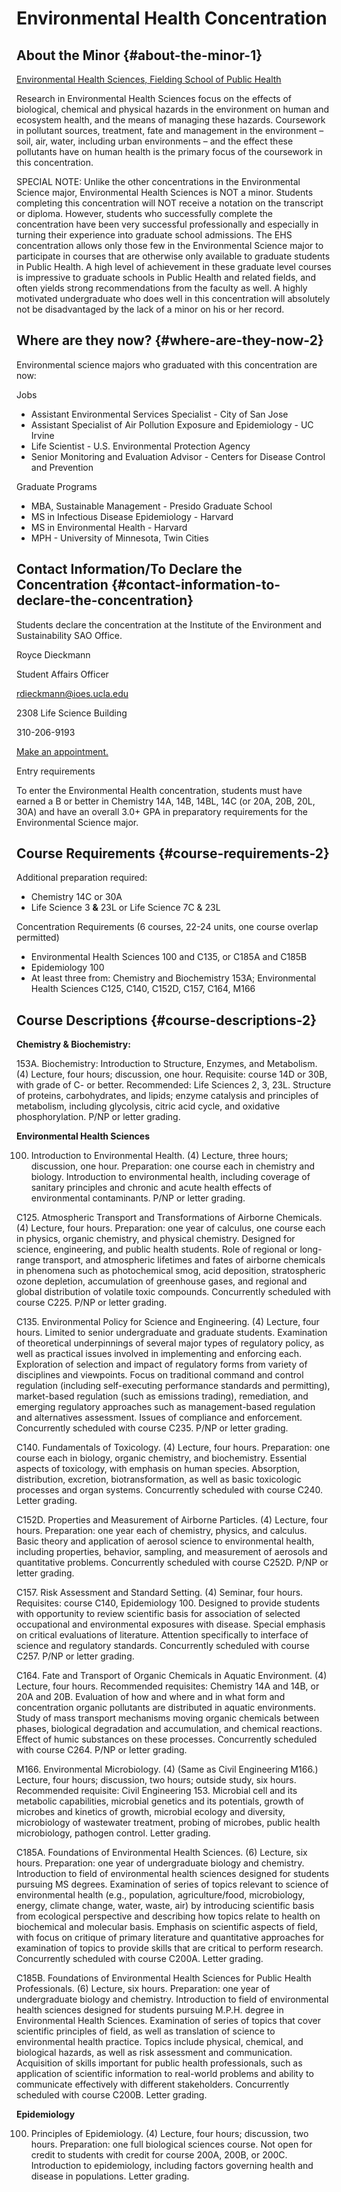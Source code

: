 # Environmental Health Concentration

## About the Minor {#about-the-minor-1}

[Environmental Health Sciences, Fielding School of Public Health](https://ehs.ph.ucla.edu/pages/)

Research in Environmental Health Sciences focus on the effects of biological, chemical and physical hazards in the environment on human and ecosystem health, and the means of managing these hazards. Coursework in pollutant sources, treatment, fate and management in the environment – soil, air, water, including urban environments – and the effect these pollutants have on human health is the primary focus of the coursework in this concentration.

SPECIAL NOTE: Unlike the other concentrations in the Environmental Science major, Environmental Health Sciences is NOT a minor. Students completing this concentration will NOT receive a notation on the transcript or diploma. However, students who successfully complete the concentration have been very successful professionally and especially in turning their experience into graduate school admissions. The EHS concentration allows only those few in the Environmental Science major to participate in courses that are otherwise only available to graduate students in Public Health. A high level of achievement in these graduate level courses is impressive to graduate schools in Public Health and related fields, and often yields strong recommendations from the faculty as well. A highly motivated undergraduate who does well in this concentration will absolutely not be disadvantaged by the lack of a minor on his or her record.

## Where are they now? {#where-are-they-now-2}

Environmental science majors who graduated with this concentration are now:

Jobs

* Assistant Environmental Services Specialist - City of San Jose
* Assistant Specialist of Air Pollution Exposure and Epidemiology - UC Irvine
* Life Scientist - U.S. Environmental Protection Agency
* Senior Monitoring and Evaluation Advisor - Centers for Disease Control and Prevention

Graduate Programs

* MBA, Sustainable Management - Presido Graduate School
* MS in Infectious Disease Epidemiology - Harvard
* MS in Environmental Health - Harvard
* MPH - University of Minnesota, Twin Cities

## Contact Information/To Declare the Concentration {#contact-information-to-declare-the-concentration}

Students declare the concentration at the Institute of the Environment and Sustainability SAO Office.

Royce Dieckmann

Student Affairs Officer

rdieckmann@ioes.ucla.edu

2308 Life Science Building

310-206-9193

[Make an appointment.](https://calendly.com/rdieckmann/30min/)

Entry requirements

To enter the Environmental Health concentration, students must have earned a B or better in Chemistry 14A, 14B, 14BL, 14C \(or 20A, 20B, 20L, 30A\) and have an overall 3.0+ GPA in preparatory requirements for the Environmental Science major.

## Course Requirements {#course-requirements-2}

Additional preparation required:

* Chemistry 14C or 30A
* Life Science 3 **&** 23L or Life Science 7C & 23L

Concentration Requirements \(6 courses, 22-24 units, one course overlap permitted\)

* Environmental Health Sciences 100 and C135, or C185A and C185B
* Epidemiology 100
* At least three from: Chemistry and Biochemistry 153A; Environmental Health Sciences C125, C140, C152D, C157, C164, M166

## Course Descriptions {#course-descriptions-2}

**Chemistry & Biochemistry:**

153A. Biochemistry: Introduction to Structure, Enzymes, and Metabolism. \(4\) Lecture, four hours; discussion, one hour. Requisite: course 14D or 30B, with grade of C- or better. Recommended: Life Sciences 2, 3, 23L. Structure of proteins, carbohydrates, and lipids; enzyme catalysis and principles of metabolism, including glycolysis, citric acid cycle, and oxidative phosphorylation. P/NP or letter grading.

**Environmental Health Sciences**

100. Introduction to Environmental Health. \(4\) Lecture, three hours; discussion, one hour. Preparation: one course each in chemistry and biology. Introduction to environmental health, including coverage of sanitary principles and chronic and acute health effects of environmental contaminants. P/NP or letter grading.

C125. Atmospheric Transport and Transformations of Airborne Chemicals. \(4\) Lecture, four hours. Preparation: one year of calculus, one course each in physics, organic chemistry, and physical chemistry. Designed for science, engineering, and public health students. Role of regional or long-range transport, and atmospheric lifetimes and fates of airborne chemicals in phenomena such as photochemical smog, acid deposition, stratospheric ozone depletion, accumulation of greenhouse gases, and regional and global distribution of volatile toxic compounds. Concurrently scheduled with course C225. P/NP or letter grading.

C135. Environmental Policy for Science and Engineering. \(4\) Lecture, four hours. Limited to senior undergraduate and graduate students. Examination of theoretical underpinnings of several major types of regulatory policy, as well as practical issues involved in implementing and enforcing each. Exploration of selection and impact of regulatory forms from variety of disciplines and viewpoints. Focus on traditional command and control regulation \(including self-executing performance standards and permitting\), market-based regulation \(such as emissions trading\), remediation, and emerging regulatory approaches such as management-based regulation and alternatives assessment. Issues of compliance and enforcement. Concurrently scheduled with course C235. P/NP or letter grading.

C140. Fundamentals of Toxicology. \(4\) Lecture, four hours. Preparation: one course each in biology, organic chemistry, and biochemistry. Essential aspects of toxicology, with emphasis on human species. Absorption, distribution, excretion, biotransformation, as well as basic toxicologic processes and organ systems. Concurrently scheduled with course C240. Letter grading.

C152D. Properties and Measurement of Airborne Particles. \(4\) Lecture, four hours. Preparation: one year each of chemistry, physics, and calculus. Basic theory and application of aerosol science to environmental health, including properties, behavior, sampling, and measurement of aerosols and quantitative problems. Concurrently scheduled with course C252D. P/NP or letter grading.

C157. Risk Assessment and Standard Setting. \(4\) Seminar, four hours. Requisites: course C140, Epidemiology 100. Designed to provide students with opportunity to review scientific basis for association of selected occupational and environmental exposures with disease. Special emphasis on critical evaluations of literature. Attention specifically to interface of science and regulatory standards. Concurrently scheduled with course C257. P/NP or letter grading.

C164. Fate and Transport of Organic Chemicals in Aquatic Environment. \(4\) Lecture, four hours. Recommended requisites: Chemistry 14A and 14B, or 20A and 20B. Evaluation of how and where and in what form and concentration organic pollutants are distributed in aquatic environments. Study of mass transport mechanisms moving organic chemicals between phases, biological degradation and accumulation, and chemical reactions. Effect of humic substances on these processes. Concurrently scheduled with course C264. P/NP or letter grading.

M166. Environmental Microbiology. \(4\) \(Same as Civil Engineering M166.\) Lecture, four hours; discussion, two hours; outside study, six hours. Recommended requisite: Civil Engineering 153. Microbial cell and its metabolic capabilities, microbial genetics and its potentials, growth of microbes and kinetics of growth, microbial ecology and diversity, microbiology of wastewater treatment, probing of microbes, public health microbiology, pathogen control. Letter grading.

C185A. Foundations of Environmental Health Sciences. \(6\) Lecture, six hours. Preparation: one year of undergraduate biology and chemistry. Introduction to field of environmental health sciences designed for students pursuing MS degrees. Examination of series of topics relevant to science of environmental health \(e.g., population, agriculture/food, microbiology, energy, climate change, water, waste, air\) by introducing scientific basis from ecological perspective and describing how topics relate to health on biochemical and molecular basis. Emphasis on scientific aspects of field, with focus on critique of primary literature and quantitative approaches for examination of topics to provide skills that are critical to perform research. Concurrently scheduled with course C200A. Letter grading.

C185B. Foundations of Environmental Health Sciences for Public Health Professionals. \(6\) Lecture, six hours. Preparation: one year of undergraduate biology and chemistry. Introduction to field of environmental health sciences designed for students pursuing M.P.H. degree in Environmental Health Sciences. Examination of series of topics that cover scientific principles of field, as well as translation of science to environmental health practice. Topics include physical, chemical, and biological hazards, as well as risk assessment and communication. Acquisition of skills important for public health professionals, such as application of scientific information to real-world problems and ability to communicate effectively with different stakeholders. Concurrently scheduled with course C200B. Letter grading.

**Epidemiology**

100. Principles of Epidemiology. \(4\) Lecture, four hours; discussion, two hours. Preparation: one full biological sciences course. Not open for credit to students with credit for course 200A, 200B, or 200C. Introduction to epidemiology, including factors governing health and disease in populations. Letter grading.



